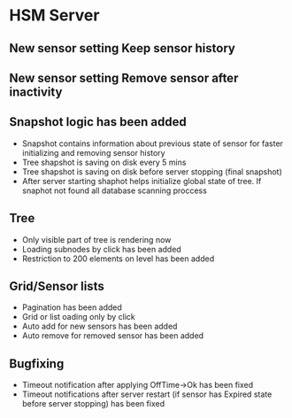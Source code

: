 # HSM Server

## New sensor setting **Keep sensor history**

## New sensor setting **Remove sensor after inactivity**

## Snapshot logic has been added

* Snapshot contains information about previous state of sensor for faster initializing and removing sensor history
* Tree shapshot is saving on disk every 5 mins
* Tree shapshot is saving on disk before server stopping (final snapshot)
* After server starting shaphot helps initialize global state of tree. If snaphot not found all database scanning proccess

## Tree

* Only visible part of tree is rendering now
* Loading subnodes by click has been added
* Restriction to 200 elements on level has been added

## Grid/Sensor lists

* Pagination has been added
* Grid or list oading only by click
* Auto add for new sensors has been added
* Auto remove for removed sensor has been added

## Bugfixing

* Timeout notification after applying OffTime->Ok has been fixed
* Timeout notifications after server restart (if sensor has Expired state before server stopping) has been fixed